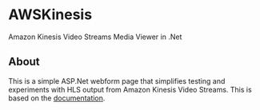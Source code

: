 # AWSKinesis
Amazon Kinesis Video Streams Media Viewer in .Net

## About
This is a simple ASP.Net webform page that simplifies testing and experiments with HLS output from Amazon Kinesis Video Streams. This is based on the <a href="https://docs.aws.amazon.com/kinesisvideostreams/latest/dg/how-hls.html">documentation</a>.
